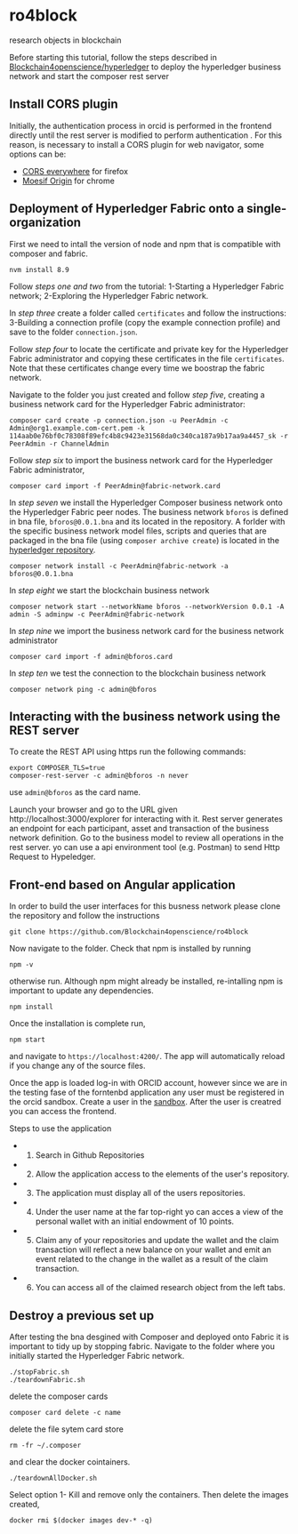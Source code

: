 # ro4block
research objects in blockchain

Before starting this tutorial, follow the steps described in [Blockchain4openscience/hyperledger](https://github.com/Blockchain4openscience/hyperledger) to deploy the hyperledger business network and start the composer rest server

## Install CORS plugin

Initially, the authentication process in orcid is performed in the frontend directly until the rest server is modified to perform authentication . For this reason, is necessary to install a CORS plugin for web navigator, some options can be:

* [CORS everywhere](https://addons.mozilla.org/es/firefox/addon/cors-everywhere/) for firefox
* [Moesif Origin](https://chrome.google.com/webstore/detail/moesif-origin-cors-change/digfbfaphojjndkpccljibejjbppifbc) for chrome

## Deployment of Hyperledger Fabric onto a single-organization  

First we need to intall the version of node and npm that is compatible with composer and fabric.
`````
nvm install 8.9
`````
Follow *steps one and two* from the tutorial: 1-Starting a Hyperledger Fabric network; 2-Exploring the Hyperledger Fabric network.

In *step three* create a folder called `certificates` and follow the instructions:
3-Building a connection profile (copy the example connection profile) and save to the folder `connection.json`.

Follow *step four* to locate the certificate and private key for the Hyperledger Fabric administrator and copying these certificates in the file `certificates`. Note that these certificates change every time we boostrap the fabric network.

Navigate to the folder you just created and follow *step five*, creating a business network card for the Hyperledger Fabric administrator:
`````
composer card create -p connection.json -u PeerAdmin -c Admin@org1.example.com-cert.pem -k 114aab0e76bf0c78308f89efc4b8c9423e31568da0c340ca187a9b17aa9a4457_sk -r PeerAdmin -r ChannelAdmin
`````
Follow *step six* to import the business network card for the Hyperledger Fabric administrator,
`````
composer card import -f PeerAdmin@fabric-network.card
`````
In *step seven* we install the Hyperledger Composer business network onto the Hyperledger Fabric peer nodes. The business network `bforos` is defined in bna file, `bforos@0.0.1.bna` and its located in the repository. A forlder with the specific business network model files, scripts and queries that are packaged in the bna file (using `composer archive create`) is located in the [hyperledger repository](https://github.com/Blockchain4openscience/hyperledger/tree/master/bforos3). 
`````
composer network install -c PeerAdmin@fabric-network -a bforos@0.0.1.bna
`````
In *step eight* we start the blockchain business network
`````
composer network start --networkName bforos --networkVersion 0.0.1 -A admin -S adminpw -c PeerAdmin@fabric-network
`````
In *step nine* we import the business network card for the business network administrator
`````
composer card import -f admin@bforos.card
`````
In *step ten* we test the connection to the blockchain business network
`````
composer network ping -c admin@bforos
`````

## Interacting with the business network using the REST server 

To create the REST API using https run the following commands: 
`````
export COMPOSER_TLS=true
composer-rest-server -c admin@bforos -n never 
`````
use `admin@bforos` as the card name.

Launch your browser and go to the URL given http://localhost:3000/explorer for interacting with it. Rest server generates an endpoint for each participant, asset and transaction of the business network definition. Go to the business model to review all operations in the rest server. yo can use a api environment tool (e.g. Postman) to send Http Request to Hypeledger.

## Front-end based on Angular application

In order to build the user interfaces for this busness network please clone the repository and follow the instructions

`````
git clone https://github.com/Blockchain4openscience/ro4block
`````
Now navigate to the folder. Check that npm is installed by running
`````
npm -v
`````
otherwise run. Although npm might already be installed, re-intalling npm is important to update any dependencies.
`````
npm install
`````
Once the installation is complete run,
`````
npm start
`````
and navigate to `https://localhost:4200/`. The app will automatically reload if you change any of the source files. 

Once the app is loaded log-in with ORCID account, however since we are in the testing fase of the forntenbd application any user must be registered in the orcid sandbox. Create a user in the [sandbox](https://sandbox.orcid.org/). After the user is creatred you can access the frontend. 

Steps to use the application
* 1. Search in Github Repositories
* 2. Allow the application access to the elements of the user's repository.
* 3. The application must display all of the users repositories.
* 4. Under the user name at the far top-right yo can acces a view of the personal wallet with an initial endowment of 10 points.
* 5. Claim any of your repositories and update the wallet and the claim transaction will reflect a new balance on your wallet and emit an event related to the change in the wallet as a result of the claim transaction. 
* 6. You can access all of the claimed research object from the left tabs.


## Destroy a previous set up
After testing the bna desgined with Composer and deployed onto Fabric it is important to tidy up by stopping fabric. Navigate to the folder where you initially started the Hyperledger Fabric network.

`````
./stopFabric.sh
./teardownFabric.sh
`````
delete the composer cards
`````
composer card delete -c name
`````
delete the file sytem card store
`````
rm -fr ~/.composer
`````
and clear the docker cointainers.

`````
./teardownAllDocker.sh
`````
Select option 1- Kill and remove only the containers. Then delete the images created, 
`````
docker rmi $(docker images dev-* -q)
`````

